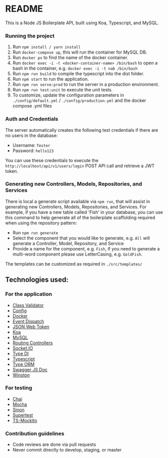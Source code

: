 # README

This is a Node JS Boilerplate API, built using Koa, Typescript, and MySQL.

### Running the project

1. Run `npm install / yarn install`
2. Run `docker-compose up`, this will run the container for MySQL DB.
3. Run `docker ps` to find the name of the docker container.
4. Run `docker exec -i -t <docker-container-name> /bin/bash` to open a bash in
	the container, e.g. `docker exec -i -t nab /bin/bash`
5. Run `npm run build` to compile the typescript into the dist folder.
6. Run `npm start` to run the application.
7. Run `npm run serve:prod` to run the server in a production environment.
8. Run `npm run test:unit` to execute the unit tests.
9. To customize, update the configuration parameters in `./config/default.yml` /
	`./config/production.yml` and the docker compose .yml files

### Auth and Credentials

The server automatically creates the following test credentials if there are no
users in the database:

* Username: `Tester`
* Password: `hello123`

You can use these credentials to execute the
`http://localhost/api/v1/users/login` POST API call and retrieve a JWT token.

### Generating new Controllers, Models, Repositories, and Services

There is local a generate script available via `npm run`, that will assist in
generating new Controllers, Models, Repositories, and Services. For example, if
you have a new table called 'Fish' in your database, you can use this command to
help generate all of the boilerplate scaffolding required when using the
repository pattern:

* Run `npm run generate`
* Select the component that you would like to generate, e.g. `All` will generate
	a Controller, Model, Repository, and Service
* Provide a name for the component, e.g. `Fish`, if you need to generate a
	multi-word component please use LetterCasing, e.g. `GoldFish`.

The templates can be customized as required in `./src/templates/`

## Technologies used:

### For the application

* [Class Validator](https://www.npmjs.com/package/class-validator)
* [Config](https://www.npmjs.com/package/config)
* [Docker](https://www.docker.com/)
* [Event Dispatch](https://www.npmjs.com/package/event-dispatch)
* [JSON Web Token](https://www.npmjs.com/package/jsonwebtoken)
* [Koa](https://www.npmjs.com/package/koa)
* [MySQL](https://www.npmjs.com/package/mysql)
* [Routing Controllers](https://www.npmjs.com/package/routing-controllers)
* [Socket.IO](https://www.npmjs.com/package/socket.io)
* [Type DI](https://www.npmjs.com/package/typedi)
* [Typescript](https://www.typescriptlang.org/)
* [Type ORM](https://www.npmjs.com/package/typeorm)
* [Swagger JS Doc](https://www.npmjs.com/package/swagger-jsdoc)
* [Winston](https://www.npmjs.com/package/winston)

### For testing

* [Chai](https://www.npmjs.com/package/chai)
* [Mocha](https://www.npmjs.com/package/mocha)
* [Sinon](https://www.npmjs.com/package/sinon)
* [Supertest](https://www.npmjs.com/package/supertest)
* [TS-Mockito](https://www.npmjs.com/package/ts-mockito)

### Contribution guidelines

* Code reviews are done via pull requests
* Never commit directly to develop, staging, or master
